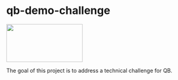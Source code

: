 # qb-demo-challenge

<img src="https://images.ctfassets.net/y6oq7udscnj8/4yIMlBb6GEfK4N3IEByhjv/fe07f08769ec3b2cfeef39e0b30c83ea/Quickbase.png?w=592&h=368&q=50&fm=webp" width="200" height="100"/>

The goal of this project is to address a technical challenge for QB.
